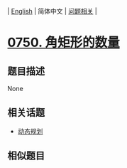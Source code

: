 
| [English](README_EN.md) | 简体中文 | [问题相关](QUESTION.md) |
# [0750. 角矩形的数量](https://leetcode-cn.com/problems/number-of-corner-rectangles/)
## 题目描述
None
## 相关话题
- [动态规划](https://leetcode-cn.com/tag/dynamic-programming)
## 相似题目

